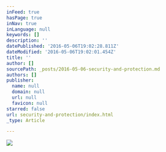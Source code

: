 ```yaml
---
inFeed: true
hasPage: true
inNav: true
inLanguage: null
keywords: []
description: ''
datePublished: '2016-05-06T19:02:28.811Z'
dateModified: '2016-05-06T19:02:01.454Z'
title: ''
author: []
sourcePath: _posts/2016-05-06-security-and-protection.md
authors: []
publisher:
  name: null
  domain: null
  url: null
  favicon: null
starred: false
url: security-and-protection/index.html
_type: Article

---
```

![](https://the-grid-user-content.s3-us-west-2.amazonaws.com/615bff06-4b76-4933-a924-784e2471bfba.png)